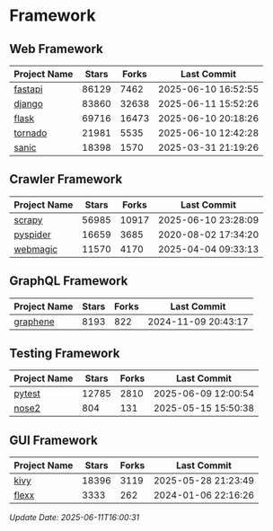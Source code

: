 # Framework

## Web Framework
| Project Name | Stars | Forks | Last Commit |
| ------------ | ----- | ----- | ----------- |
| [fastapi](https://github.com/fastapi/fastapi) | 86129 | 7462 | 2025-06-10 16:52:55 |
| [django](https://github.com/django/django) | 83860 | 32638 | 2025-06-11 15:52:26 |
| [flask](https://github.com/pallets/flask) | 69716 | 16473 | 2025-06-10 20:18:26 |
| [tornado](https://github.com/tornadoweb/tornado) | 21981 | 5535 | 2025-06-10 12:42:28 |
| [sanic](https://github.com/sanic-org/sanic) | 18398 | 1570 | 2025-03-31 21:19:26 |

## Crawler Framework
| Project Name | Stars | Forks | Last Commit |
| ------------ | ----- | ----- | ----------- |
| [scrapy](https://github.com/scrapy/scrapy) | 56985 | 10917 | 2025-06-10 23:28:09 |
| [pyspider](https://github.com/binux/pyspider) | 16659 | 3685 | 2020-08-02 17:34:20 |
| [webmagic](https://github.com/code4craft/webmagic) | 11570 | 4170 | 2025-04-04 09:33:13 |

## GraphQL Framework
| Project Name | Stars | Forks | Last Commit |
| ------------ | ----- | ----- | ----------- |
| [graphene](https://github.com/graphql-python/graphene) | 8193 | 822 | 2024-11-09 20:43:17 |

## Testing Framework
| Project Name | Stars | Forks | Last Commit |
| ------------ | ----- | ----- | ----------- |
| [pytest](https://github.com/pytest-dev/pytest) | 12785 | 2810 | 2025-06-09 12:00:54 |
| [nose2](https://github.com/nose-devs/nose2) | 804 | 131 | 2025-05-15 15:50:38 |

## GUI Framework
| Project Name | Stars | Forks | Last Commit |
| ------------ | ----- | ----- | ----------- |
| [kivy](https://github.com/kivy/kivy) | 18396 | 3119 | 2025-05-28 21:23:49 |
| [flexx](https://github.com/flexxui/flexx) | 3333 | 262 | 2024-01-06 22:16:26 |

*Update Date: 2025-06-11T16:00:31*